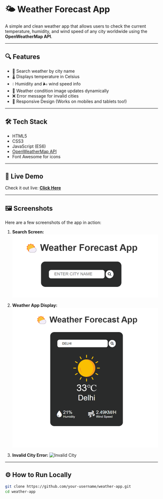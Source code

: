 # 🌤️ Weather Forecast App

A simple and clean weather app that allows users to check the current temperature, humidity, and wind speed of any city worldwide using the **OpenWeatherMap API**.

---

## 🔍 Features

- 🌆 Search weather by city name
- 🌡️ Displays temperature in Celsius
- 💧 Humidity and 🌬️ wind speed info
- 📸 Weather condition image updates dynamically
- ❌ Error message for invalid cities
- 🎯 Responsive Design (Works on mobiles and tablets too!)

---

## 🛠️ Tech Stack

- HTML5
- CSS3
- JavaScript (ES6)
- [OpenWeatherMap API](https://openweathermap.org/api)
- Font Awesome for icons

---

## 🚀 Live Demo

Check it out live: [**Click Here**](https://rohitkhot1718.github.io/weather-app/) 

---

## 🖼️ Screenshots

Here are a few screenshots of the app in action:

1. **Search Screen:**
   ![Search](./Images/Weather-Search.png)

2. **Weather App Display:**
   ![Weather App](./Images/Weather-App.png)

3. **Invalid City Error:**
   ![Invalid City](./Images/Invalid-City.png)

---

## ⚙️ How to Run Locally

```bash
git clone https://github.com/your-username/weather-app.git
cd weather-app
